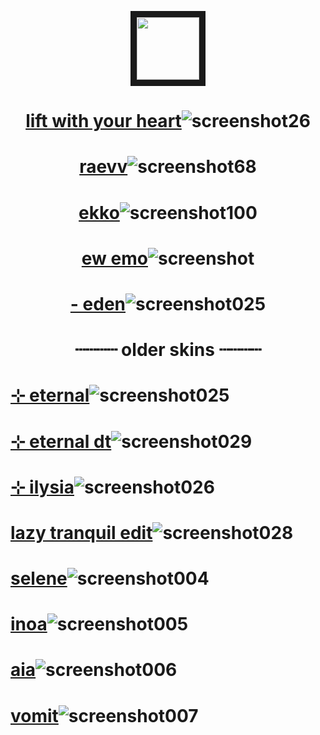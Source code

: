<p align="center">
<img src="https://media4.giphy.com/media/v1.Y2lkPTc5MGI3NjExMDNvNmJ4bWJsNHBraDI5NG5kamYwdHFybGhzOXh3dWgzcTFvd2JhcCZlcD12MV9pbnRlcm5hbF9naWZfYnlfaWQmY3Q9Zw/T4u0nNjf4PoJxifOyt/giphy.gif" width="100" height="100" border="10"/>


# <p align="center">[lift with your heart](https://lyfestal.s-ul.eu/NmwifUYI)![screenshot26](https://lyfestal.s-ul.eu/jOxpjtLt)
# <p align="center">[raevv](https://lyfestal.s-ul.eu/XiVgdimO)![screenshot68](https://lyfestal.s-ul.eu/LBrWgWBz)
# <p align="center">[ekko](https://lyfestal.s-ul.eu/oCUQvyyx)![screenshot100](https://lyfestal.s-ul.eu/FT5aME9C)
# <p align="center">[ew emo](https://lyfestal.s-ul.eu/FiHYbfKA)![screenshot](https://lyfestal.s-ul.eu/6GPxPR2X)
# <p align="center">[- eden](https://lyfestal.s-ul.eu/DFYd3ge4)![screenshot025](https://lyfestal.s-ul.eu/EoyCE1je)






# <p align="center">  ┄┄┄┄ older skins ┄┄┄┄

# [⊹ eternal](https://selene.s-ul.eu/Y29CqtyD)![screenshot025](https://github.com/evrsense/skins/assets/158487080/d2d0ebe1-63ea-47ff-923d-55902c3cc994)

# [⊹ eternal dt](https://selene.s-ul.eu/Jmi3ry9u)![screenshot029](https://github.com/evrsense/skins/assets/158487080/0c5c4629-4daf-4503-afa3-2a293dc6b6f0)

# [⊹ ilysia](https://selene.s-ul.eu/4esWG5T5)![screenshot026](https://github.com/evrsense/skins/assets/158487080/dced346c-3270-4575-9dc1-af9dd87c90cc)


# [ lazy tranquil edit](https://selene.s-ul.eu/FFXYfZOs)![screenshot028](https://github.com/evrsense/skins/assets/158487080/405ef599-bcef-4dbe-ad7f-63ae1a4d0168)



# [selene](https://selene.s-ul.eu/WhWzghqF)![screenshot004](https://github.com/silveine/skins/assets/130988602/aff9bfb2-2358-448b-a0bd-8793bdfde704)



# [inoa](https://selene.s-ul.eu/jvo3n9t3)![screenshot005](https://github.com/silveine/skins/assets/130988602/c815b0ec-62b7-4ce7-8eb3-dc44e46d4761)



# [aia](https://selene.s-ul.eu/Sx8HVw8O)![screenshot006](https://github.com/silveine/skins/assets/130988602/b73bc7b4-8117-4878-96d3-0603308fbb1c)

# [vomit](https://selene.s-ul.eu/Zpz41ytL)![screenshot007](https://github.com/silveine/skins/assets/130988602/8d78adb5-10a1-460b-a922-6500dda5f4f9)
